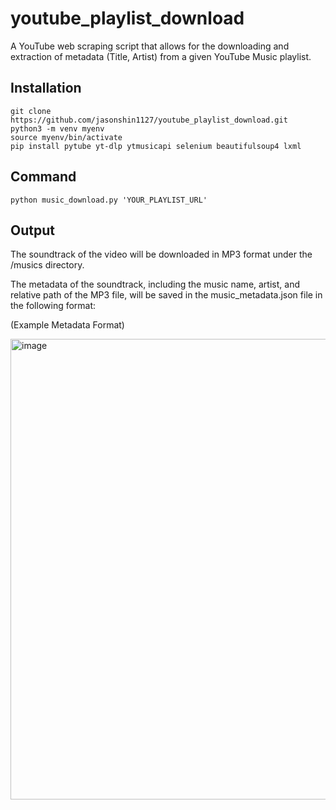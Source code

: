 # youtube_playlist_download

A YouTube web scraping script that allows for the downloading and extraction of metadata (Title, Artist) from a given YouTube Music playlist.

## Installation

```
git clone https://github.com/jasonshin1127/youtube_playlist_download.git
python3 -m venv myenv
source myenv/bin/activate
pip install pytube yt-dlp ytmusicapi selenium beautifulsoup4 lxml
```

## Command

```
python music_download.py 'YOUR_PLAYLIST_URL'
```

## Output

The soundtrack of the video will be downloaded in MP3 format under the /musics directory.

The metadata of the soundtrack, including the music name, artist, and relative path of the MP3 file, will be saved in the music_metadata.json file in the following format:

(Example Metadata Format)

<img width="737" alt="image" src="https://github.com/user-attachments/assets/bc02e1cb-85b9-4c6b-8ad5-4f17acc52a5a">
